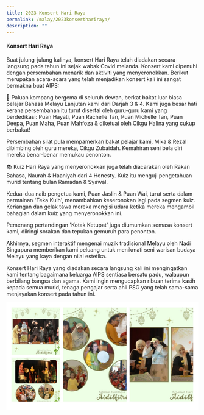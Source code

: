 ```yaml
---
title: 2023 Konsert Hari Raya
permalink: /malay/2023konserthariraya/
description: ""
---
```

#### Konsert Hari Raya

Buat julung-julung kalinya, konsert Hari Raya telah diadakan secara langsung pada tahun ini sejak wabak Covid melanda. Konsert kami dipenuhi dengan persembahan menarik dan aktiviti yang menyeronokkan. Berikut merupakan acara-acara yang telah menjadikan konsert kali ini sangat bermakna buat AIPS:

🥁 Paluan kompang bergema di seluruh dewan, berkat bakat luar biasa pelajar Bahasa Melayu Lanjutan kami dari Darjah 3 & 4. Kami juga besar hati kerana persembahan itu turut disertai oleh guru-guru kami yang berdedikasi: Puan Hayati, Puan Rachelle Tan, Puan Michelle Tan, Puan Deepa, Puan Maha, Puan Mahfoza & diketuai oleh Cikgu Halina yang cukup berbakat!

Persembahan silat pula mempamerkan bakat pelajar kami, Mika & Rezal  dibimbing oleh guru mereka, Cikgu Zubaidah. Kemahiran seni bela diri mereka benar-benar memukau penonton.  

📚 Kuiz Hari Raya yang menyeronokkan juga telah diacarakan oleh Rakan Bahasa, Naurah & Haaniyah dari 4 Honesty. Kuiz itu menguji pengetahuan murid tentang bulan Ramadan & Syawal.

Kedua-dua naib pengetua kami, Puan Jaslin & Puan Wai, turut serta dalam permainan 'Teka Kuih', menambahkan keseronokan lagi pada segmen kuiz. Keriangan dan gelak tawa mereka mengisi udara ketika mereka mengambil bahagian dalam kuiz yang menyeronokkan ini.

Pemenang pertandingan 'Kotak Ketupat' juga diumumkan semasa konsert kami, diiringi sorakan dan tepukan gemuruh para penonton.

Akhirnya, segmen interaktif mengenai muzik tradisional Melayu oleh Nadi Singapura memberikan kami peluang untuk menikmati seni warisan budaya Melayu yang kaya dengan nilai estetika.

Konsert Hari Raya yang diadakan secara langsung kali ini mengingatkan kami tentang bagaimana keluarga AIPS sentiasa bersatu padu, walaupun berbilang bangsa dan agama. Kami ingin mengucapkan ribuan terima kasih kepada semua murid, tenaga pengajar serta ahli PSG yang telah sama-sama menjayakan konsert pada tahun ini.

![](/images/2023%20hari%20raha.jpg)